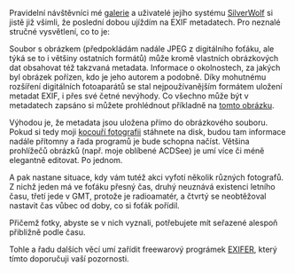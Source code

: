 <!-- dcterms:identifier = riderweblog#163 -->
<!-- dcterms:title = EXIFER: Inteligentní hromadná práce s metadaty -->
<!-- dcterms:abstract = Pravidelní návštěvníci mé galerie a uživatelé jejího systému SilverWolf si jistě již všimli, že poslední dobou ujíždím na EXIF metadatech. Jak s nimi zacházet snadno a elegantně? -->
<!-- np9:categoryId = 1 -->
<!-- x4w:category = Koně -->
<!-- np9:authorId = 1 -->
<!-- np9:authorEmail = michal.valasek@altairis.cz -->
<!-- dcterms:creator = Michal Altair Valášek -->
<!-- dcterms:created = 2004-08-03T03:28:32.763+02:00 -->
<!-- dcterms:dateAccepted = 2004-08-03T03:28:32.763+02:00 -->

Pravidelní návštěvníci mé [galerie](http://gallery.rider.cz/) a uživatelé jejího systému [SilverWolf](http://software.altaircom.net/software/silverwolf.aspx) si jistě již všimli, že poslední dobou ujíždím na EXIF metadatech. Pro neznalé stručné vysvětlení, co to je:

Soubor s obrázkem (předpokládám nadále JPEG z digitálního foťáku, ale týká se to i většiny ostatních formátů) může kromě vlastních obrázkových dat obsahovat též takzvaná metadata. Informace o okolnostech, za jakých byl obrázek pořízen, kdo je jeho autorem a podobně. Díky mohutnému rozšíření digitálních fotoaparátů se stal nejpoužívanějším formátem uložení metadat EXIF, i přes své četné nevýhody. Co všechno může být v metadatech zapsáno si můžete prohlédnout příkladně na [tomto obrázku](http://gallery.rider.cz/misc/20040603-181328-0000.jpg.xhtml).

Výhodou je, že metadata jsou uložena přímo do obrázkového souboru. Pokud si tedy moji [kocouří fotografii](http://gallery.rider.cz/misc/20040603-181328-0000.jpg.xhtml) stáhnete na disk, budou tam informace nadále přítomny a řada programů je bude schopna načíst. Většina prohlížečů obrázků (např. moje oblíbené ACDSee) je umí více či méně elegantně editovat. Po jednom.

A pak nastane situace, kdy vám tutéž akci vyfotí několik různých fotografů. Z nichž jeden má ve foťáku přesný čas, druhý neuznává existenci letního času, třetí jede v GMT, protože je radioamatér, a čtvrtý se neobtěžoval nastavit čas vůbec od doby, co si foťák pořídil.

Přičemž fotky, abyste se v nich vyznali, potřebujete mít seřazené alespoň přibližně podle času. 

Tohle a řadu dalších věcí umí zařídit freewarový prográmek [EXIFER](http://www.exifer.friedemann.info/), který tímto doporučuji vaší pozornosti.